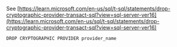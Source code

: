 See [https://learn.microsoft.com/en-us/sql/t-sql/statements/drop-cryptographic-provider-transact-sql?view=sql-server-ver16](https://learn.microsoft.com/en-us/sql/t-sql/statements/drop-cryptographic-provider-transact-sql?view=sql-server-ver16)
```
DROP CRYPTOGRAPHIC PROVIDER provider_name
```
